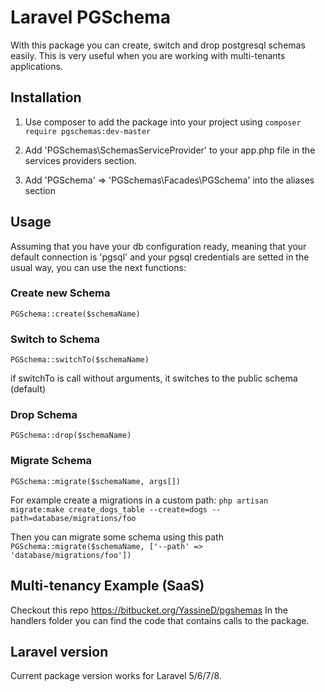 # Laravel PGSchema

With this package you can create, switch and drop postgresql schemas
easily. This is very useful when you are working with multi-tenants
applications.

## Installation

1. Use composer to add the package into your project
using
`composer require pgschemas:dev-master`

2. Add 'PGSchemas\SchemasServiceProvider' to your app.php file in the
services providers section.
3. Add 'PGSchema' => 'PGSchemas\Facades\PGSchema' into the aliases
section

## Usage

Assuming that you have your db configuration ready, meaning that
your default connection is 'pgsql' and your pgsql credentials
are setted in the usual way, you can use the next functions:

### Create new Schema

`PGSchema::create($schemaName)`

### Switch to Schema

`PGSchema::switchTo($schemaName)`

if switchTo is call without arguments, it switches to the public
schema (default)

### Drop Schema

`PGSchema::drop($schemaName)`

### Migrate Schema

`PGSchema::migrate($schemaName, args[])`

For example create a migrations in a custom path:
`php artisan migrate:make create_dogs_table --create=dogs --path=database/migrations/foo`

Then you can migrate some schema using this path
`PGSchema::migrate($schemaName, ['--path' => 'database/migrations/foo'])`

## Multi-tenancy Example (SaaS)

Checkout this repo https://bitbucket.org/YassineD/pgshemas
In the handlers folder you can find the code that contains calls to
the package.


## Laravel version

Current package version works for Laravel 5/6/7/8.
